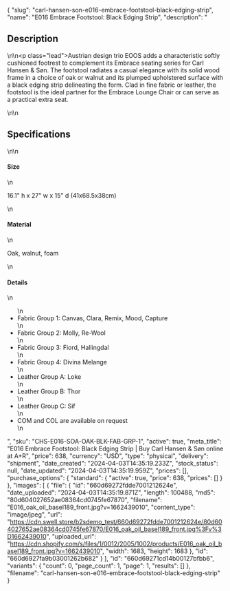 {
  "slug": "carl-hansen-son-e016-embrace-footstool-black-edging-strip",
  "name": "E016 Embrace Footstool: Black Edging Strip",
  "description": "<h2>Description</h2>\n<!-- split -->\n<p class=\"lead\">Austrian design trio EOOS adds a characteristic softly cushioned footrest to complement its Embrace seating series for Carl Hansen &amp; Søn. The footstool radiates a casual elegance with its solid wood frame in a choice of oak or walnut and its plumped upholstered surface with a black edging strip delineating the form. Clad in fine fabric or leather, the footstool is the ideal partner for the Embrace Lounge Chair or can serve as a practical extra seat.</p>\n<!-- split -->\n<h2>Specifications</h2>\n<!-- split -->\n<h4>Size</h4>\n<p>16.1\" h x 27\" w x 15\" d (41x68.5x38cm)</p>\n<h4>Material</h4>\n<p>Oak, walnut, foam</p>\n<h4>Details</h4>\n<ul>\n<li>Fabric Group 1: Canvas, Clara, Remix, Mood, Capture</li>\n<li>Fabric Group 2: Molly, Re-Wool</li>\n<li>Fabric Group 3: Fiord, Hallingdal</li>\n<li>Fabric Group 4: Divina Melange</li>\n<li>Leather Group A: Loke</li>\n<li>Leather Group B: Thor</li>\n<li>Leather Group C: Sif</li>\n<li>COM and COL are available on request</li>\n</ul>",
  "sku": "CHS-E016-SOA-OAK-BLK-FAB-GRP-1",
  "active": true,
  "meta_title": "E016 Embrace Footstool: Black Edging Strip | Buy Carl Hansen & Søn online at A+R",
  "price": 638,
  "currency": "USD",
  "type": "physical",
  "delivery": "shipment",
  "date_created": "2024-04-03T14:35:19.233Z",
  "stock_status": null,
  "date_updated": "2024-04-03T14:35:19.959Z",
  "prices": [],
  "purchase_options": {
    "standard": {
      "active": true,
      "price": 638,
      "prices": []
    }
  },
  "images": [
    {
      "file": {
        "id": "660d69272fdde7001212624e",
        "date_uploaded": "2024-04-03T14:35:19.871Z",
        "length": 100488,
        "md5": "80d604027652ae08364cd0745fe67870",
        "filename": "E016_oak_oil_basel189_front.jpg?v=1662439010",
        "content_type": "image/jpeg",
        "url": "https://cdn.swell.store/b2sdemo_test/660d69272fdde7001212624e/80d604027652ae08364cd0745fe67870/E016_oak_oil_basel189_front.jpg%3Fv%3D1662439010",
        "uploaded_url": "https://cdn.shopify.com/s/files/1/0012/2005/1002/products/E016_oak_oil_basel189_front.jpg?v=1662439010",
        "width": 1683,
        "height": 1683
      },
      "id": "660d6927fa9b03001262b682"
    }
  ],
  "id": "660d69271cd14b00127bfbb6",
  "variants": {
    "count": 0,
    "page_count": 1,
    "page": 1,
    "results": []
  },
  "filename": "carl-hansen-son-e016-embrace-footstool-black-edging-strip"
}